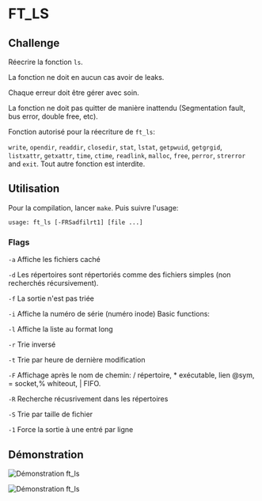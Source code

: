 # FT_LS

## Challenge

Réecrire la fonction `ls`.

La fonction ne doit en aucun cas avoir de leaks.

Chaque erreur doit être gérer avec soin. 

La fonction ne doit pas quitter de manière inattendu (Segmentation fault, bus error, double free, etc).

Fonction autorisé pour la réecriture de `ft_ls`:

`write`, `opendir`, `readdir`, `closedir`, `stat`, `lstat`, `getpwuid`, `getgrgid`, `listxattr`, `getxattr`, `time`, `ctime`, `readlink`, `malloc`, `free`, `perror`, `strerror` and `exit`.
Tout autre fonction est interdite.

## Utilisation

Pour la compilation, lancer `make`.
Puis suivre l'usage: 

`usage: ft_ls [-FRSadfilrt1] [file ...]` 

### Flags

`-a` Affiche les fichiers caché

`-d` Les répertoires sont répertoriés comme des fichiers simples (non recherchés récursivement).

`-f` La sortie n'est pas triée

`-i` Affiche la numéro de série (numéro inode)
Basic functions:

`-l` Affiche la liste au format long

`-r` Trie inversé

`-t` Trie par heure de dernière modification

`-F` Affichage après le nom de chemin: / répertoire, * exécutable, lien @sym, = socket,% whiteout, | FIFO.

`-R` Recherche récusrivement dans les répertoires

`-S` Trie par taille de fichier

`-1` Force la sortie à une entré par ligne

## Démonstration

![Démonstration ft_ls](https://gitlab.com/fchancel/ft_ls/raw/master/img/ft_ls1.gif)

![Démonstration ft_ls](https://gitlab.com/fchancel/ft_ls/raw/master/img/ft_ls2.gif)